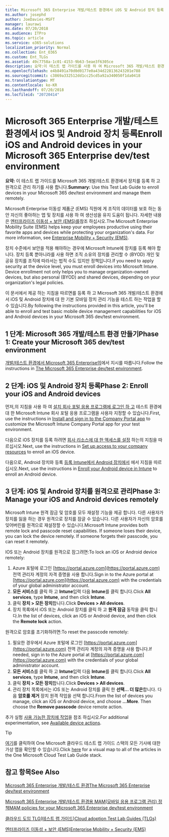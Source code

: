 ```yaml
---
title: Microsoft 365 Enterprise 개발/테스트 환경에서 iOS 및 Android 장치 등록
ms.author: josephd
author: JoeDavies-MSFT
manager: laurawi
ms.date: 07/20/2018
ms.audience: ITPro
ms.topic: article
ms.service: o365-solutions
localization_priority: Normal
ms.collection: Ent_O365
ms.custom: Ent_TLGs
ms.assetid: 49c7758a-1c01-4153-9b63-5eae3f6305ce
description: 요약:이 테스트 랩 가이드를 사용 하 여 Microsoft 365 개발/테스트 환경에서 장치를 등록 하 고 원격으로 관리 하기를.
ms.openlocfilehash: e4b8491a70d0d0177e0a434d228136243201e788
ms.sourcegitcommit: c3869a332512dd1cc25cd5a92a340050f1da0418
ms.translationtype: MT
ms.contentlocale: ko-KR
ms.lasthandoff: 07/20/2018
ms.locfileid: "20720414"
---
```

# <a name="enroll-ios-and-android-devices-in-your-microsoft-365-enterprise-devtest-environment"></a><span data-ttu-id="be60c-103">Microsoft 365 Enterprise 개발/테스트 환경에서 iOS 및 Android 장치 등록</span><span class="sxs-lookup"><span data-stu-id="be60c-103">Enroll iOS and Android devices in your Microsoft 365 Enterprise dev/test environment</span></span>

 <span data-ttu-id="be60c-104">**요약:** 이 테스트 랩 가이드를 Microsoft 365 개발/테스트 환경에서 장치를 등록 하 고 원격으로 관리 하기를 사용 합니다.</span><span class="sxs-lookup"><span data-stu-id="be60c-104">**Summary:** Use this Test Lab Guide to enroll devices in your Microsoft 365 dev/test environment and manage them remotely.</span></span>
  
<span data-ttu-id="be60c-p101">Microsoft Enterprise 이동성 제품군 (EMS) 직원에 게 조직의 데이터를 보호 하는 동안 자신의 좋아하는 앱 및 장치를 사용 하 여 생산성을 유지 도움이 됩니다. 자세한 내용은 [엔터프라이즈 이동성 + 보안 (EMS)를](https://www.microsoft.com/cloud-platform/enterprise-mobility-security)참조 하십시오.</span><span class="sxs-lookup"><span data-stu-id="be60c-p101">The Microsoft Enterprise Mobility Suite (EMS) helps keep your employees productive using their favorite apps and devices while protecting your organization's data. For more information, see [Enterprise Mobility + Security (EMS)](https://www.microsoft.com/cloud-platform/enterprise-mobility-security).</span></span>
  
<span data-ttu-id="be60c-p102">장치 수준에서 보안을 적용 해야하는 경우에 Microsoft Intune에 장치를 등록 해야 합니다. 장치 등록 뿐아니라를 사용 하면 조직 소유의 장치를 관리할 수 (BYOD) 개인 및 공유 장치를 조직에 따라서는 법적 수도 있지만 정책입니다.</span><span class="sxs-lookup"><span data-stu-id="be60c-p102">If you need to apply security at the device level, you must enroll devices into Microsoft Intune. Device enrollment not only helps you to manage organization-owned devices, but also personal (BYOD) and shared devices, depending on your organization's legal policies.</span></span>
  
<span data-ttu-id="be60c-109">이 문서에서 제공 하는 지침을 따르면를 등록 하 고 Microsoft 365 개발/테스트 환경에서 iOS 및 Android 장치에 대 한 기본 모바일 장치 관리 기능을 테스트 하는 작업을 할 수 있습니다.</span><span class="sxs-lookup"><span data-stu-id="be60c-109">By following the instructions provided in this article, you'll be able to enroll and test basic mobile device management capabilities for iOS and Android devices in your Microsoft 365 dev/test environment.</span></span>
  
## <a name="phase-1-create-your-microsoft-365-devtest-environment"></a><span data-ttu-id="be60c-110">1 단계: Microsoft 365 개발/테스트 환경 만들기</span><span class="sxs-lookup"><span data-stu-id="be60c-110">Phase 1: Create your Microsoft 365 dev/test environment</span></span>

<span data-ttu-id="be60c-111">[개발/테스트 환경에서 Microsoft 365 Enterprise의](the-microsoft-365-enterprise-dev-test-environment.md)에서 지시를 따릅니다.</span><span class="sxs-lookup"><span data-stu-id="be60c-111">Follow the instructions in [The Microsoft 365 Enterprise dev/test environment](the-microsoft-365-enterprise-dev-test-environment.md).</span></span>
  
## <a name="phase-2-enroll-your-ios-and-android-devices"></a><span data-ttu-id="be60c-112">2 단계: iOS 및 Android 장치 등록</span><span class="sxs-lookup"><span data-stu-id="be60c-112">Phase 2: Enroll your iOS and Android devices</span></span>

<span data-ttu-id="be60c-113">먼저,의 지침을 사용 하 여 [설치 회사 포털 응용 프로그램에 로그인 하 고](https://docs.microsoft.com/intune-user-help/install-and-sign-in-to-the-intune-company-portal-app-ios) 테스트 환경에 대 한 Microsoft Intune 회사 포털 응용 프로그램을 사용자 지정할 수 있습니다.</span><span class="sxs-lookup"><span data-stu-id="be60c-113">First, use the instructions in [Install and sign in to the Company Portal app](https://docs.microsoft.com/intune-user-help/install-and-sign-in-to-the-intune-company-portal-app-ios) to customize the Microsoft Intune Company Portal app for your test environment.</span></span>

<span data-ttu-id="be60c-114">다음으로 iOS 장치를 등록 하려면 [회사 리소스에 대 한 액세스를 설정](https://docs.microsoft.com/intune-user-help/enroll-your-device-in-intune-ios) 하는의 지침을 따르십시오.</span><span class="sxs-lookup"><span data-stu-id="be60c-114">Next, use the instructions in [Set up access to your company resources](https://docs.microsoft.com/intune-user-help/enroll-your-device-in-intune-ios) to enroll an iOS device.</span></span>

<span data-ttu-id="be60c-115">다음으로, Android 장치와 등록 [등록 Intune에서 Android 장치에서](https://docs.microsoft.com/intune-user-help/enroll-your-device-in-intune-android) 에서 지침을 따르십시오.</span><span class="sxs-lookup"><span data-stu-id="be60c-115">Next, use the instructions in [Enroll your Android device in Intune](https://docs.microsoft.com/intune-user-help/enroll-your-device-in-intune-android) to enroll an Android device.</span></span>

## <a name="phase-3-manage-your-ios-and-android-devices-remotely"></a><span data-ttu-id="be60c-116">3 단계: iOS 및 Android 장치를 원격으로 관리</span><span class="sxs-lookup"><span data-stu-id="be60c-116">Phase 3: Manage your iOS and Android devices remotely</span></span>

<span data-ttu-id="be60c-p103">Microsoft Intune 원격 잠금 및 암호를 모두 재설정 기능을 제공 합니다. 다른 사용자가 장치를 잃을 하는 경우 원격으로 장치를 잠글 수 있습니다. 다른 사용자가 자신의 암호를 잊어버린를 원격으로 재설정할 수 있습니다.</span><span class="sxs-lookup"><span data-stu-id="be60c-p103">Microsoft Intune provides both remote lock and passcode reset capabilities. If someone loses their device, you can lock the device remotely. If someone forgets their passcode, you can reset it remotely.</span></span>
  
<span data-ttu-id="be60c-120">IOS 또는 Android 장치를 원격으로 잠그려면:</span><span class="sxs-lookup"><span data-stu-id="be60c-120">To lock an iOS or Android device remotely:</span></span>

1. <span data-ttu-id="be60c-121">Azure 포털에 로그인 [https://portal.azure.com](https://portal.azure.com) 전역 관리자 계정의 자격 증명을 사용 합니다.</span><span class="sxs-lookup"><span data-stu-id="be60c-121">Sign in to the Azure portal at [https://portal.azure.com](https://portal.azure.com) with the credentials of your global administrator account.</span></span>
2. <span data-ttu-id="be60c-122">**모든 서비스**를 클릭 하 고 **Intune**입력 다음 **Intune**를 클릭 합니다.</span><span class="sxs-lookup"><span data-stu-id="be60c-122">Click **All services**, type **Intune**, and then click **Intune**.</span></span>
3. <span data-ttu-id="be60c-123">클릭 **장치 > 모든 장치**합니다.</span><span class="sxs-lookup"><span data-stu-id="be60c-123">Click **Devices > All devices**.</span></span>
4. <span data-ttu-id="be60c-124">장치 목록에서 iOS 또는 Android 장치를 클릭 하 고 **원격 잠금** 동작을 클릭 합니다.</span><span class="sxs-lookup"><span data-stu-id="be60c-124">In the list of devices, click an iOS or Android device, and then click the **Remote lock** action.</span></span>

    
<span data-ttu-id="be60c-125">원격으로 암호를 초기화하려면:</span><span class="sxs-lookup"><span data-stu-id="be60c-125">To reset the passcode remotely:</span></span>

1. <span data-ttu-id="be60c-126">필요한 경우에서 Azure 포털에 로그인 [https://portal.azure.com](https://portal.azure.com) 전역 관리자 계정의 자격 증명을 사용 합니다.</span><span class="sxs-lookup"><span data-stu-id="be60c-126">If needed, sign in to the Azure portal at [https://portal.azure.com](https://portal.azure.com) with the credentials of your global administrator account.</span></span>
2. <span data-ttu-id="be60c-127">**모든 서비스**를 클릭 하 고 **Intune**입력 다음 **Intune**를 클릭 합니다.</span><span class="sxs-lookup"><span data-stu-id="be60c-127">Click **All services**, type **Intune**, and then click **Intune**.</span></span>
3. <span data-ttu-id="be60c-128">클릭 **장치 > 모든 장치**합니다.</span><span class="sxs-lookup"><span data-stu-id="be60c-128">Click **Devices > All devices**.</span></span>
4. <span data-ttu-id="be60c-p104">관리 장치 목록에서는 iOS 또는 Android 장치를 클릭 한 **선택... 더 많은**합니다. 다음 **암호를 제거** 장치 원격 작업을 선택 합니다.</span><span class="sxs-lookup"><span data-stu-id="be60c-p104">From the list of devices you manage, click an iOS or Android device, and choose **...More**. Then choose the **Remove passcode** device remote action.</span></span>

<span data-ttu-id="be60c-131">추가 실험 [사용 가능한 장치에 작업](https://docs.microsoft.com/intune/device-management#available-device-actions)을 참조 하십시오.</span><span class="sxs-lookup"><span data-stu-id="be60c-131">For additional experimentation, see [Available device actions](https://docs.microsoft.com/intune/device-management#available-device-actions).</span></span>

    

> [!TIP]
> <span data-ttu-id="be60c-132">[여기](http://aka.ms/catlgstack)를 클릭하여 One Microsoft 클라우드 테스트 랩 가이드 스택의 모든 기사에 대한 가상 맵을 확인할 수 있습니다.</span><span class="sxs-lookup"><span data-stu-id="be60c-132">Click [here](http://aka.ms/catlgstack) for a visual map to all of the articles in the One Microsoft Cloud Test Lab Guide stack.</span></span>
  
## <a name="see-also"></a><span data-ttu-id="be60c-133">참고 항목</span><span class="sxs-lookup"><span data-stu-id="be60c-133">See Also</span></span>

[<span data-ttu-id="be60c-134">Microsoft 365 Enterprise 개발/테스트 환경</span><span class="sxs-lookup"><span data-stu-id="be60c-134">The Microsoft 365 Enterprise dev/test environment</span></span>](the-microsoft-365-enterprise-dev-test-environment.md)
  
[<span data-ttu-id="be60c-135">Microsoft 365 Enterprise 개발/테스트 환경용 MAM(모바일 응용 프로그램 관리) 정책</span><span class="sxs-lookup"><span data-stu-id="be60c-135">MAM policies for your Microsoft 365 Enterprise dev/test environment</span></span>](mam-policies-for-your-microsoft-365-enterprise-dev-test-environment.md)
  
[<span data-ttu-id="be60c-136">클라우드 도입 TLG(테스트 랩 가이드)</span><span class="sxs-lookup"><span data-stu-id="be60c-136">Cloud adoption Test Lab Guides (TLGs)</span></span>](cloud-adoption-test-lab-guides-tlgs.md)

[<span data-ttu-id="be60c-137">엔터프라이즈 이동성 + 보안 (EMS)</span><span class="sxs-lookup"><span data-stu-id="be60c-137">Enterprise Mobility + Security (EMS)</span></span>](https://www.microsoft.com/cloud-platform/enterprise-mobility-security)



